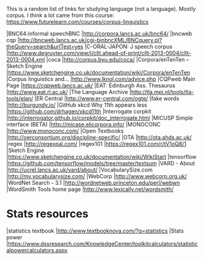 This is a random list of links for studying language (not a language).
Mostly corpus.
I think a lot came from this course: https://www.futurelearn.com/courses/corpus-linguistics

|BNC64:informal speechBNC                           |http://corpora.lancs.ac.uk/bnc64/
|bncweb cqp                                         |http://bncweb.lancs.ac.uk/cgi-binbncXML/BNCquery.pl?theQuery=search&urlTest=yes
|C-ORAL-JAPON: J speech corpus                      |http://www.degruyter.com/view/j/cllt.ahead-of-print/cllt-2013-0004/cllt-2013-0004.xml
|coca                                               |http://corpus.byu.edu/coca/
|Corpora/enTenTen – Sketch Engine                   |https://www.sketchengine.co.uk/documentation/wiki/Corpora/enTenTen
|Corpus linguistics and...                          |http://www.lknol.com/advice.php
|CQPweb Main Page                                   |https://cqpweb.lancs.ac.uk/
|EAT: Edinburgh Ass. Thesaurus                      |http://www.eat.rl.ac.uk/
|The Language Archive                               |http://tla.mpi.nl/tools/tla-tools/elan/
|ER Central                                         |http://www.er-central.com/ogte/
|fake words                                         |http://burgundy.io/
|GitHub xkcd Why 11th appears less                  |https://github.com/drhagen/xkcd11th
|Interrogate  corpkit                               |http://interrogator.github.io/corpkit/doc_interrogate.html
|MICUSP Simple interface (BETA)                     |http://micase.elicorpora.info/
|MONOCONC                                           |http://www.monoconc.com/
|Open Textbooks                                     |http://oerconsortium.org/discipline-specific/
|OTA                                                |http://ota.ahds.ac.uk/
|regex                                              |http://regexpal.com/
|regex101                                              |https://regex101.com/r/tV1oQ8/1
|Sketch Engine                                      |https://www.sketchengine.co.uk/documentation/wiki/WikiStart
|tensorflow                                         |https://github.com/tensorflow/models/tree/master/textsum
|VARD - About                                       |http://ucrel.lancs.ac.uk/vard/about/
|VocabularySize.com                                 |http://my.vocabularysize.com/
|WebCorp                                            |http://www.webcorp.org.uk/
|WordNet Search - 3.1                               |http://wordnetweb.princeton.edu/perl/webwn
|WordSmith Tools home page                          |http://www.lexically.net/wordsmith/

# Stats resources
|statistics textbook                                |http://www.textbooknova.com/?q=statistics
|Stats power                                        |https://www.dssresearch.com/KnowledgeCenter/toolkitcalculators/statisticalpowercalculators.aspx
